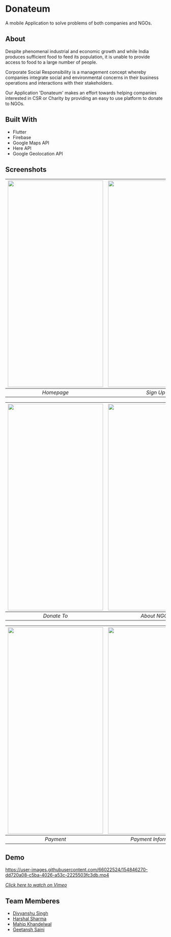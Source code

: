 
# Donateum

A mobile Application to solve problems of both companies and NGOs.




## About

Despite phenomenal industrial and economic growth and while India produces sufficient food to feed its population, it is unable to provide access to food to a large number of people.

Corporate Social Responsibility is a management concept whereby  companies integrate social and environmental concerns in their business  operations and interactions with their stakeholders.

Our Application 'Donateum' makes an effort towards helping companies interested in CSR or Charity by providing an easy to use platform to donate to NGOs.

## Built With

* Flutter
* Firebase
* Google Maps API
* Here API
* Google Geolocation API
## Screenshots


| <img src="https://i.imgur.com/48Y1RoF.png" width="299" height="648" align = "center"> | <img src="https://i.imgur.com/ATU0CHe.png" width="299" height="648"> | <img src="https://i.imgur.com/JMDAkXZ.png" width="299" height="648"> | 
|:--: |:--:| :--:| 
| *Homepage* | *Sign Up* |*Location* |

| <img src="https://i.imgur.com/wUQNmg3.png" width="299" height="648"> | <img src="https://i.imgur.com/CzLmklB.png" width="299" height="648"> | <img src="https://i.imgur.com/gBza4cB.png" width="299" height="648"> | 
|:--:| :--:| :--:| 
| *Donate To* |*About NGOs* |*Categories* |


| <img src="https://i.imgur.com/aJZn60D.png" width="299" height="648"> | <img src="https://i.imgur.com/LXZiF09.png" width="299" height="648"> | 
|:--:|:--:|  
| *Payment* |*Payment Information* |

## Demo

https://user-images.githubusercontent.com/66022524/154846270-dd720a08-c5ba-4026-a53c-2225503fc3db.mp4


<a href = "https://vimeo.com/679691529">*Click here to watch on Vimeo*</a>


## Team Memberes 

* <a href = "https://github.com/Divyanshu9676">Divyanshu Singh</a> 
* <a href = "https://github.com/Harshal80302">Harshal Sharma</a> 
* <a href = "https://github.com/Mahip777">Mahip Khandelwal</a> 
* <a href = "https://github.com/dunking3022">Geetansh Saini</a> 
